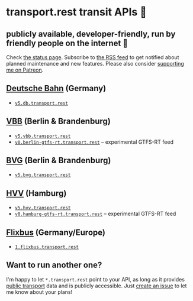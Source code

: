 # transport.rest transit APIs 🚂

## publicly available, developer-friendly, run by friendly people on the internet 👋

Check [the status page](https://status.transport.rest). Subscribe to [the RSS feed](https://transport.rest/feed.xml) to get notified about planned maintenance and new features. Please also consider [supporting me on Patreon](https://patreon.com/derhuerst).

## [Deutsche Bahn](https://en.wikipedia.org/wiki/Deutsche_Bahn) (Germany)

- [`v5.db.transport.rest`](https://v5.db.transport.rest/)

## [VBB](https://en.wikipedia.org/wiki/Verkehrsverbund_Berlin-Brandenburg) (Berlin & Brandenburg)

- [`v5.vbb.transport.rest`](https://v5.vbb.transport.rest/)
- [`v0.berlin-gtfs-rt.transport.rest`](https://v0.berlin-gtfs-rt.transport.rest/) – experimental GTFS-RT feed

## [BVG](https://en.wikipedia.org/wiki/Berliner_Verkehrsbetriebe) (Berlin & Brandenburg)

- [`v5.bvg.transport.rest`](https://v5.bvg.transport.rest/)

## [HVV](https://en.wikipedia.org/wiki/Hamburger_Verkehrsverbund) (Hamburg)

- [`v5.hvv.transport.rest`](https://v5.hvv.transport.rest/)
- [`v0.hamburg-gtfs-rt.transport.rest`](https://v0.hamburg-gtfs-rt.transport.rest/) – experimental GTFS-RT feed

## [Flixbus](https://en.wikipedia.org/wiki/Flixbus) (Germany/Europe)

- [`1.flixbus.transport.rest`](https://github.com/juliuste/meinfernbus-rest/blob/v1/readme.md)

## Want to run another one?

I'm happy to let `*.transport.rest` point to your API, as long as it provides [public transport](https://en.wikipedia.org/wiki/Public_transport) data and is publicly accessible. Just [create an issue](https://github.com/derhuerst/transport.rest/issues/new) to let me know about your plans!